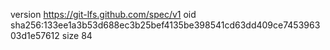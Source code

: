 version https://git-lfs.github.com/spec/v1
oid sha256:133ee1a3b53d688ec3b25bef4135be398541cd63dd409ce745396303d1e57612
size 84

